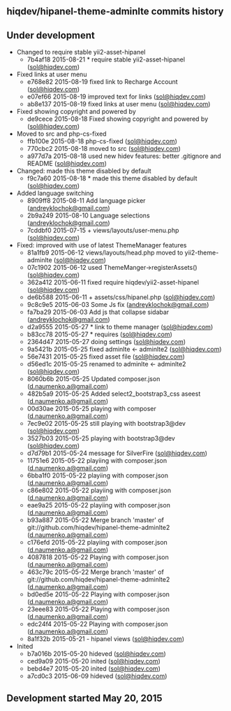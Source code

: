 hiqdev/hipanel-theme-adminlte commits history
---------------------------------------------

## Under development

- Changed to require stable yii2-asset-hipanel
    - 7b4af18 2015-08-21 * require stable yii2-asset-hipanel (sol@hiqdev.com)
- Fixed links at user menu
    - e768e82 2015-08-19 fixed link to Recharge Account (sol@hiqdev.com)
    - e07ef66 2015-08-19 improved text for links (sol@hiqdev.com)
    - ab8e137 2015-08-19 fixed links at user menu (sol@hiqdev.com)
- Fixed showing copyright and powered by
    - de9cece 2015-08-18 Fixed showing copyright and powered by (sol@hiqdev.com)
- Moved to src and php-cs-fixed
    - ffb100e 2015-08-18 php-cs-fixed (sol@hiqdev.com)
    - 770cbc2 2015-08-18 moved to src (sol@hiqdev.com)
    - a977d7a 2015-08-18 used new hidev features: better .gitignore and README (sol@hiqdev.com)
- Changed: made this theme disabled by default
    - f9c7a60 2015-08-18 * made this theme disabled by default (sol@hiqdev.com)
- Added language switching
    - 8909ff8 2015-08-11 Add language picker (andreyklochok@gmail.com)
    - 2b9a249 2015-08-10 Language selections (andreyklochok@gmail.com)
    - 7cddbf0 2015-07-15 + views/layouts/user-menu.php (sol@hiqdev.com)
- Fixed: improved with use of latest ThemeManager features
    - 81a1fb9 2015-06-12 views/layouts/head.php moved to yii2-theme-adminlte (sol@hiqdev.com)
    - 07c1902 2015-06-12 used ThemeManger->registerAssets() (sol@hiqdev.com)
    - 362a412 2015-06-11 fixed require hiqdev/yii2-asset-hipanel (sol@hiqdev.com)
    - de6b588 2015-06-11 + assets/css/hipanel.php (sol@hiqdev.com)
    - 9c8c9e5 2015-06-03 Some Js fix (andreyklochok@gmail.com)
    - fa7ba29 2015-06-03 Add js that collapse sidabar (andreyklochok@gmail.com)
    - d2a9555 2015-05-27 * link to theme manager (sol@hiqdev.com)
    - b83cc78 2015-05-27 * requires (sol@hiqdev.com)
    - 2364d47 2015-05-27 doing settings (sol@hiqdev.com)
    - 9a5421b 2015-05-25 fixed adminlte <- adminlte2 (sol@hiqdev.com)
    - 56e7431 2015-05-25 fixed asset file (sol@hiqdev.com)
    - d56ed1c 2015-05-25 renamed to adminlte <- adminlte2 (sol@hiqdev.com)
    - 8060b6b 2015-05-25 Updated composer.json (d.naumenko.a@gmail.com)
    - 482b5a9 2015-05-25 Added select2_bootstrap3_css aseest (d.naumenko.a@gmail.com)
    - 00d30ae 2015-05-25 playing with composer (d.naumenko.a@gmail.com)
    - 7ec9e02 2015-05-25 still playing with bootstrap3@dev (sol@hiqdev.com)
    - 3527b03 2015-05-25 playing with bootstrap3@dev (sol@hiqdev.com)
    - d7d79b1 2015-05-24 message for SilverFire (sol@hiqdev.com)
    - 11751e6 2015-05-22 playiing with composer.json (d.naumenko.a@gmail.com)
    - 6bba1f0 2015-05-22 playiing with composer.json (d.naumenko.a@gmail.com)
    - c86e802 2015-05-22 playiing with composer.json (d.naumenko.a@gmail.com)
    - eae9a25 2015-05-22 playiing with composer.json (d.naumenko.a@gmail.com)
    - b93a887 2015-05-22 Merge branch 'master' of git://github.com/hiqdev/hipanel-theme-adminlte2 (d.naumenko.a@gmail.com)
    - c176efd 2015-05-22 playiing with composer.json (d.naumenko.a@gmail.com)
    - 4087818 2015-05-22 Playing with composer.json (d.naumenko.a@gmail.com)
    - 463c79c 2015-05-22 Merge branch 'master' of git://github.com/hiqdev/hipanel-theme-adminlte2 (d.naumenko.a@gmail.com)
    - bd0ed5e 2015-05-22 Playing with composer.json (d.naumenko.a@gmail.com)
    - 23eee83 2015-05-22 Playing with composer.json (d.naumenko.a@gmail.com)
    - edc24f4 2015-05-22 Playing with composer.json (d.naumenko.a@gmail.com)
    - 8a1f32b 2015-05-21 - hipanel views (sol@hiqdev.com)
- Inited
    - b7a016b 2015-05-20 hideved (sol@hiqdev.com)
    - ced9a09 2015-05-20 inited (sol@hiqdev.com)
    - bebd4e7 2015-05-20 inited (sol@hiqdev.com)
    - a7cd0c3 2015-06-09 hideved (sol@hiqdev.com)

## Development started May 20, 2015

